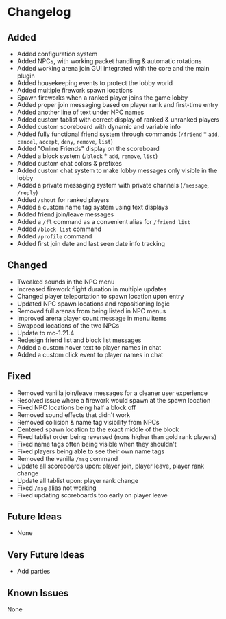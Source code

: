 # Changelog

## Added
- Added configuration system
- Added NPCs, with working packet handling & automatic rotations
- Added working arena join GUI integrated with the core and the main plugin
- Added housekeeping events to protect the lobby world
- Added multiple firework spawn locations
- Spawn fireworks when a ranked player joins the game lobby
- Added proper join messaging based on player rank and first-time entry
- Added another line of text under NPC names
- Added custom tablist with correct display of ranked & unranked players
- Added custom scoreboard with dynamic and variable info
- Added fully functional friend system through commands (`/friend` * `add`, `cancel`, `accept`, `deny`, `remove`, `list`)
- Added "Online Friends" display on the scoreboard
- Added a block system (`/block` * `add`, `remove`, `list`)
- Added custom chat colors & prefixes
- Added custom chat system to make lobby messages only visible in the lobby
- Added a private messaging system with private channels (`/message`, `/reply`)
- Added `/shout` for ranked players
- Added a custom name tag system using text displays
- Added friend join/leave messages
- Added a `/fl` command as a convenient alias for `/friend list`
- Added `/block list` command
- Added `/profile` command
- Added first join date and last seen date info tracking

## Changed
- Tweaked sounds in the NPC menu
- Increased firework flight duration in multiple updates
- Changed player teleportation to spawn location upon entry
- Updated NPC spawn locations and repositioning logic
- Removed full arenas from being listed in NPC menus
- Improved arena player count message in menu items
- Swapped locations of the two NPCs
- Update to mc-1.21.4
- Redesign friend list and block list messages
- Added a custom hover text to player names in chat
- Added a custom click event to player names in chat

## Fixed
- Removed vanilla join/leave messages for a cleaner user experience
- Resolved issue where a firework would spawn at the spawn location
- Fixed NPC locations being half a block off
- Removed sound effects that didn't work
- Removed collision & name tag visibility from NPCs
- Centered spawn location to the exact middle of the block
- Fixed tablist order being reversed (nons higher than gold rank players)
- Fixed name tags often being visible when they shouldn't
- Fixed players being able to see their own name tags
- Removed the vanilla `/msg` command
- Update all scoreboards upon: player join, player leave, player rank change
- Update all tablist upon: player rank change
- Fixed `/msg` alias not working
- Fixed updating scoreboards too early on player leave

## Future Ideas
- None

## Very Future Ideas
- Add parties

## Known Issues
None